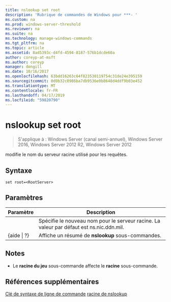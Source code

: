 ```yaml
---
title: nslookup set root
description: 'Rubrique de commandes de Windows pour ***- '
ms.custom: na
ms.prod: windows-server-threshold
ms.reviewer: na
ms.suite: na
ms.technology: manage-windows-commands
ms.tgt_pltfrm: na
ms.topic: article
ms.assetid: 8ad5393c-d4fd-4594-8187-576b1dcde60a
author: coreyp-at-msft
ms.author: coreyp
manager: dongill
ms.date: 10/16/2017
ms.openlocfilehash: 63bdd16263c64f823530119754c31de24e395159
ms.sourcegitcommit: 0d0b32c8986ba7db9536e0b8648d4ddf9b03e452
ms.translationtype: MT
ms.contentlocale: fr-FR
ms.lasthandoff: 04/17/2019
ms.locfileid: "59820790"
---
```

# <a name="nslookup-set-root"></a>nslookup set root

>S'applique à : Windows Server (canal semi-annuel), Windows Server 2016, Windows Server 2012 R2, Windows Server 2012

modifie le nom du serveur racine utilisé pour les requêtes.
## <a name="syntax"></a>Syntaxe
```
set root=<RootServer>
```
## <a name="parameters"></a>Paramètres
|Paramètre|Description|
|-------|--------|
|<RootServer>|Spécifie le nouveau nom pour le serveur racine. La valeur par défaut est ns.nic.ddn.mil.|
|{aide &#124; ?}|Affiche un résumé de **nslookup** sous-commandes.|
## <a name="remarks"></a>Notes
-   Le **racine du jeu** sous-commande affecte le **racine** sous-commande.
## <a name="additional-references"></a>Références supplémentaires
[Clé de syntaxe de ligne de commande](command-line-syntax-key.md)
[racine de nslookup](nslookup-root.md)
